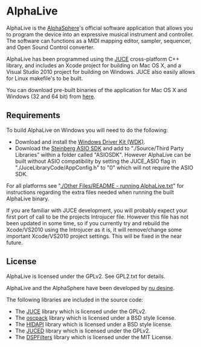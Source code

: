 # AlphaLive #

AlphaLive is the [AlphaSphere](http://www.alphasphere.com/)'s official software application that allows you to program the device into an expressive musical instrument and controller. The software can functions as a MIDI mapping editor, sampler, sequencer, and Open Sound Control converter.

AlphaLive has been programmed using the [JUCE](http://www.rawmaterialsoftware.com/juce.php) cross-platform C++ library, and includes an Xcode project for building on Mac OS X, and a Visual Studio 2010 project for building on Windows. JUCE also easily allows for Linux makefile's to be built.

You can download pre-built binaries of the application for Mac OS X and Windows (32 and 64 bit) from [here](https://github.com/nu-desine/AlphaLive/releases/tag/version_1.3.2).

## Requirements ##

To build AlphaLive on Windows you will need to do the following:

+  Download and install the [Windows Driver Kit (WDK)](http://msdn.microsoft.com/en-gb/library/windows/hardware/gg487428.aspx).
+  Download the [Steinberg ASIO SDK](http://www.steinberg.net/en/company/developer.html) and add to "./Source/Third Party Libraries" within a folder called "ASIOSDK". However AlphaLive can be built without ASIO compatibility by setting the JUCE_ASIO flag in "./JuceLibraryCode/AppConfig.h" to "0" which will not require the ASIO SDK.

For all platforms see "[./Other Files/README - running AlphaLive.txt](https://github.com/nu-desine/AlphaLive/blob/master/Other%20Files/README%20-%20running%20AlphaLive.txt)" for instructions regarding the extra files needed when running the built AlphaLive binary.

If you are familiar with JUCE development, you will probably expect your first port of call to be the projects Introjucer file. However this file has not been updated in some time, so if you currently try and rebuild the Xcode/VS2010 using the Introjucer as it is, it will remove/change some important Xcode/VS2010 project settings. This will be fixed in the near future.

## License ##

AlphaLive is licensed under the GPLv2. See GPL2.txt for details.

AlphaLive and the AlphaSphere have been developed by [nu desine](http://nu-desine.com/).

The following libraries are included in the source code:

+  The [JUCE](http://www.rawmaterialsoftware.com/juce.php) library which is licensed under the GPLv2. 
+  The [oscpack](http://www.rossbencina.com/code/oscpack) library which is licensed under a BSD style license.
+  The [HIDAPI](http://www.signal11.us/oss/hidapi/) library which is licensed under a BSD style license.
+  The [JUCED](http://code.google.com/p/juced/) library which is licensed under the GPLv2. 
+  The [DSPFilters](https://github.com/vinniefalco/DSPFilters) library which is licensed under the MIT License. 

